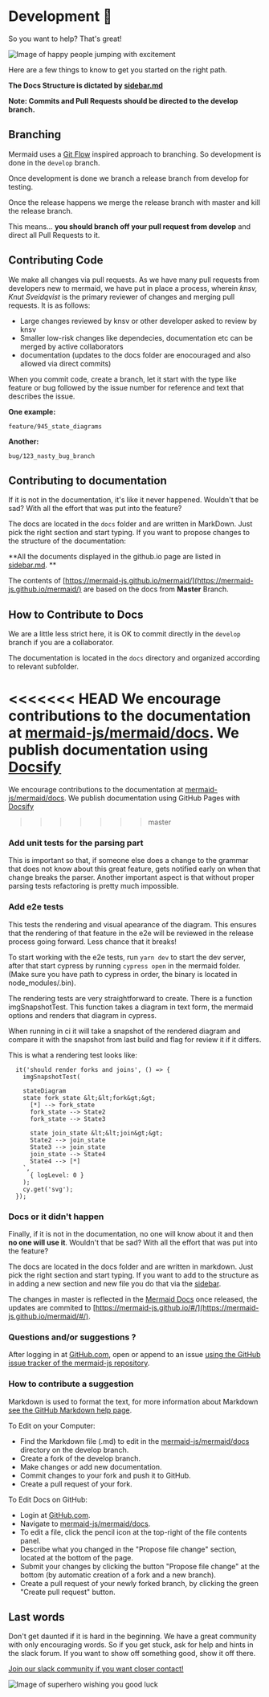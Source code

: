 # Development 🙌

So you want to help? That's great!

![Image of happy people jumping with excitement](https://media.giphy.com/media/BlVnrxJgTGsUw/giphy.gif)

Here are a few things to know to get you started on the right path.

**The Docs Structure is dictated by [sidebar.md](https://github.com/mermaid-js/mermaid/edit/develop/docs/_sidebar.md)**

**Note: Commits and Pull Requests should be directed to the develop branch.**

## Branching

Mermaid uses a [Git Flow](https://guides.github.com/introduction/flow/) inspired approach to branching. So development is done in the `develop` branch.

Once development is done we branch a release branch from develop for testing.

Once the release happens we merge the release branch with master and kill the release branch.

This means... **you should branch off your pull request from develop** and direct all Pull Requests to it.


## Contributing Code

We make all changes via pull requests. As we have many pull requests from developers new to mermaid, we have put in place a process, wherein *knsv, Knut Sveidqvist* is the primary reviewer of changes and merging pull requests. It is as follows:

* Large changes reviewed by knsv or other developer asked to review by knsv
* Smaller low-risk changes like dependecies, documentation etc can be merged by active collaborators
* documentation (updates to the docs folder are enocouraged and also allowed via direct commits)

When you commit code, create a branch, let it start with the type like feature or bug followed by the issue number for reference and text that describes the issue.


**One example:**

`feature/945_state_diagrams`

**Another:**

`bug/123_nasty_bug_branch`


## Contributing to documentation
If it is not in the documentation, it's like it never happened. Wouldn't that be sad? With all the effort that was put into the feature?

The docs are located in the `docs` folder and are written in MarkDown. Just pick the right section and start typing. If you want to propose changes to the structure of the documentation:

**All the documents displayed in the github.io page are listed in [sidebar.md](https://github.com/mermaid-js/mermaid/edit/develop/docs/_sidebar.md). **

The contents of [https://mermaid-js.github.io/mermaid/](https://mermaid-js.github.io/mermaid/) are based on the docs from **Master** Branch.

## How to Contribute to Docs

We are a little less strict here, it is OK to commit directly in the `develop` branch if you are a collaborator.

The documentation is located in the `docs` directory and organized according to relevant subfolder.

<<<<<<< HEAD
We encourage contributions to the documentation at [mermaid-js/mermaid/docs](https://github.com/mermaid-js/mermaid/tree/develop/docs). We publish documentation using [Docsify](https://www.youtube.com/watch?v=TV88lp7egMw)
=======
We encourage contributions to the documentation at [mermaid-js/mermaid/docs](https://github.com/mermaid-js/mermaid/tree/develop/docs). We publish documentation using GitHub Pages with [Docsify](https://www.youtube.com/watch?v=TV88lp7egMw&t=3s)

>>>>>>> master

### **Add unit tests for the parsing part**

This is important so that, if someone else does a change to the grammar that does not know about this great feature, gets notified early on when that change breaks the parser. Another important aspect is that without proper parsing tests refactoring is pretty much impossible.

### **Add e2e tests**

This tests the rendering and visual apearance of the diagram. This ensures that the rendering of that feature in the e2e will be reviewed in the release process going forward. Less chance that it breaks!

To start working with the e2e tests, run `yarn dev` to start the dev server, after that start cypress by running `cypress open` in the mermaid folder. (Make sure you have path to cypress in order, the binary is located in node_modules/.bin).

The rendering tests are very straightforward to create. There is a function imgSnapshotTest. This function takes a diagram in text form, the mermaid options and renders that diagram in cypress.

When running in ci it will take a snapshot of the rendered diagram and compare it with the snapshot from last build and flag for review it if it differs.

This is what a rendering test looks like:
```
  it('should render forks and joins', () => {
    imgSnapshotTest(
      `
    stateDiagram
    state fork_state &lt;&lt;fork&gt;&gt;
      [*] --> fork_state
      fork_state --> State2
      fork_state --> State3

      state join_state &lt;&lt;join&gt;&gt;
      State2 --> join_state
      State3 --> join_state
      join_state --> State4
      State4 --> [*]
    `,
      { logLevel: 0 }
    );
    cy.get('svg');
  });
  ```


### **Docs or it didn't happen**

Finally, if it is not in the documentation, no one will know about it and then **no one will use it**. Wouldn't that be sad? With all the effort that was put into the feature?

The docs are located in the docs folder and are written in markdown. Just pick the right section and start typing. If you want to add to the structure as in adding a new section and new file you do that via the [sidebar](/.sidebar.md).

The changes in master is reflected in the  [Mermaid Docs](https://mermaid-js.github.io/mermaid/) once released,  the updates are commited to [https://mermaid-js.github.io/#/](https://mermaid-js.github.io/mermaid/#/).

### Questions and/or suggestions ?
After logging in at [GitHub.com](https://www.github.com), open or append to an issue [using the GitHub issue tracker of the mermaid-js repository](https://github.com/mermaid-js/mermaid/issues?q=is%3Aissue+is%3Aopen+label%3A%22Area%3A+Documentation%22).

### How to contribute a suggestion
Markdown is used to format the text, for more information about Markdown [see the GitHub Markdown help page](https://help.github.com/en/github/writing-on-github/basic-writing-and-formatting-syntax).

To Edit on your Computer:
* Find the Markdown file (.md) to edit in the [mermaid-js/mermaid/docs](https://github.com/mermaid-js/mermaid/tree/develop/docs) directory on the develop branch.
* Create a fork of the develop branch.
* Make changes or add new documentation.
* Commit changes to your fork and push it to GitHub.
* Create a pull request of your fork.

To Edit Docs on GitHub:
* Login at [GitHub.com](https://www.github.com).
* Navigate to [mermaid-js/mermaid/docs](https://github.com/mermaid-js/mermaid/tree/develop/docs).
* To edit a file, click the pencil icon at the top-right of the file contents panel.
* Describe what you changed in the "Propose file change" section, located at the bottom of the page.
* Submit your changes by clicking the button "Propose file change" at the bottom (by automatic creation of a fork and a new branch).
* Create a pull request of your newly forked branch, by clicking the green "Create pull request" button.

## Last words

Don't get daunted if it is hard in the beginning. We have a great community with only encouraging words. So if you get stuck, ask for help and hints in the slack forum. If you want to show off something good, show it off there.

[Join our slack community if you want closer contact!](https://join.slack.com/t/mermaid-talk/shared_invite/enQtNzc4NDIyNzk4OTAyLWVhYjQxOTI2OTg4YmE1ZmJkY2Y4MTU3ODliYmIwOTY3NDJlYjA0YjIyZTdkMDMyZTUwOGI0NjEzYmEwODcwOTE)


![Image of superhero wishing you good luck](https://media.giphy.com/media/l49JHz7kJvl6MCj3G/giphy.gif)
